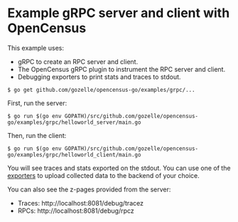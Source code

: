 # Example gRPC server and client with OpenCensus

This example uses:

* gRPC to create an RPC server and client.
* The OpenCensus gRPC plugin to instrument the RPC server and client.
* Debugging exporters to print stats and traces to stdout.

```
$ go get github.com/gozelle/opencensus-go/examples/grpc/...
```

First, run the server:

```
$ go run $(go env GOPATH)/src/github.com/gozelle/opencensus-go/examples/grpc/helloworld_server/main.go
```

Then, run the client:

```
$ go run $(go env GOPATH)/src/github.com/gozelle/opencensus-go/examples/grpc/helloworld_client/main.go
```

You will see traces and stats exported on the stdout. You can use one of the
[exporters](https://godoc.org/github.com/gozelle/opencensus-go/exporter)
to upload collected data to the backend of your choice.

You can also see the z-pages provided from the server:
* Traces: http://localhost:8081/debug/tracez
* RPCs: http://localhost:8081/debug/rpcz
